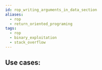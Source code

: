 ```yaml
---
id: rop_writing_arguments_in_data_section
aliases:
  - rop
  - return_oriented_programing
tags:
  - rop
  - binary_exploitation
  - stack_overflow
---
```


## Use cases:


 
